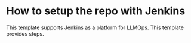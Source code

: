 # How to setup the repo with Jenkins

This template supports Jenkins as a platform for LLMOps. This template provides steps.